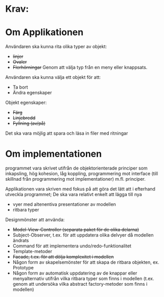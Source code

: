 # Krav:

# Om Applikationen

Användaren ska kunna rita olika typer av objekt:
* ~~linjer~~
* ~~Ovaler~~
* ~~Flerhörningar~~
Genom att välja typ från en meny eller knappsats.

Användaren ska kunna välja ett objekt för att:
* Ta bort
* Ändra egenskaper

Objekt egenskaper:
* ~~Färg~~
* ~~Linjebredd~~
* ~~Fyllning (av/på)~~

Det ska vara möjlig att spara och läsa in filer med ritningar

# Om implementationen

programmet vara skrivet utifrån de objektorienterade principer som inkapsling, hög kohesion, låg koppling, programmering mot interface (till skillnad
från programmering mot implementationer) m.fl. principer.

Applikationen vara skriven med fokus på att göra det lätt att i efterhand utveckla programmet;
De ska vara relativt enkelt att lägga till nya 
* vyer med altenentiva presentationer av modellen
* ritbara typer

Designmönster att använda:
* ~~Model-View-Controller (separata paket för de olika delarna)~~
* Subject-Observer, t.ex. för att uppdatera olika delvyer då modellen ändrats
* Command för att implementera undo/redo-funktionalitet
* Template-metoder
* ~~Facade, t.ex. för att dölja komplexitet i modellen~~
* Någon form av skapelsemönster för att skapa de ritbara objekten, ex. Prototype
* Någon form av automatisk uppdatering av de knappar eller menyalternativ utifrån vilka
ritbara typer som finns i modellen (t.ex. genom att undersöka vilka abstract factory-metoder
som finns i modellen)

